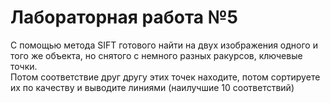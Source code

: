 # Лабораторная работа №5

С помощью метода SIFT готового найти на двух изображения одного и того же объекта, но снятого  с немного разных ракурсов, ключевые точки.\
Потом соответствие друг другу этих точек находите, потом сортируете их по  качеству и выводите линиями (наилучшие 10 соответствий)

